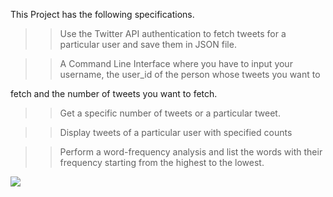 This Project has the following specifications.

>> Use the Twitter API authentication to fetch tweets for a particular user and save them in JSON file.


>> A Command Line Interface where you have to input your username, the user_id of the person whose tweets you want to 

fetch and the number of tweets you want to fetch.

>> Get a specific number of tweets or a particular tweet.

>> Display tweets of a particular user with specified counts

>> Perform a word-frequency analysis and list the words with their frequency starting from the highest to the lowest. 

<a href="https://codeclimate.com/repos/56cf48e7ccc42e00890045b2/feed"><img src="https://codeclimate.com/repos/56cf48e7ccc42e00890045b2/badges/8ac69edd0f615cfb2cea/gpa.svg" /></a>
